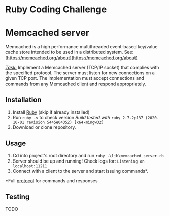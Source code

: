 # Ruby Coding Challenge

# Memcached server

Memcached is a high performance multithreaded event-based key/value cache store intended to be used in a distributed system.
See: [https://memcached.org/about](https://memcached.org/about)

*[Task:](https://github.com/moove-it/coding-challenges/blob/master/ruby.md)*
Implement a Memcached server (TCP/IP socket) that complies with the specified protocol.
The server must listen for new connections on a given TCP port. The implementation must accept connections and commands from any Memcached client and respond appropriately.

## Installation

 1. Install [Ruby](https://www.ruby-lang.org/en/downloads/)  (skip if already installed)
 2. Run  `ruby -v` to check version
  *Build tested with*
  `ruby 2.7.2p137 (2020-10-01 revision 5445e04352) [x64-mingw32]`  
 3. Download or clone repository.

## Usage

1. Cd into project's root directory and run
  `ruby .\lib\memcached_server.rb`  
2. Server should be up and running!
 Check logs for:  `Listening on localhost:11211`
3. Connect with a client to the server and start issuing commands*.

*Full [protocol](./protocol.txt) for commands and responses

## Testing

TODO
